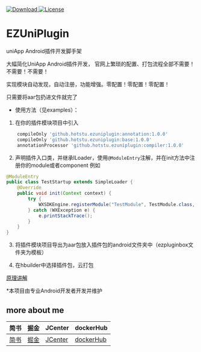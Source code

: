 [![Download](https://api.bintray.com/packages/hglf/maven/EZUniPlugin/images/download.svg) ](https://bintray.com/hglf/maven/EZUniPlugin/_latestVersion)
 [![License](https://img.shields.io/badge/License-Apache%202.0-blue.svg)](https://opensource.org/licenses/Apache-2.0)

EZUniPlugin
===================
uniApp Android插件开发脚手架

大幅简化UniApp Android插件开发， 官网上繁琐的配置、打包流程全部不需要！不需要！不需要！

实现模块自动发现，自动注册，功能增强。零配置！零配置！零配置！

只需要将aar包扔进文件就完了

* 使用方法（见examples）：

1. 在你的插件模块项目中引入
```gradle
    compileOnly 'github.hotstu.ezuniplugin:annotation:1.0.0'
    compileOnly 'github.hotstu.ezuniplugin:base:1.0.0'
    annotationProcessor 'github.hotstu.ezuniplugin:compiler:1.0.0'
```

2. 声明插件入口类，并继承ILoader，使用`@ModuleEntry`注解，并在init方法中注册你的module或者component 例如
```java
@ModuleEntry
public class TestStartup extends SimpleLoader {
    @Override
    public void init(Context context) {
        try {
            WXSDKEngine.registerModule("TestModule", TestModule.class, false);
        } catch (WXException e) {
            e.printStackTrace();
        }
    }
}
```

3. 将插件模块项目导出为aar包放入插件包的android文件夹中（ezpluginbox文件夹为模板）


4. 在hbuilder中选择插件包，云打包



[原理讲解](https://juejin.im/post/6872262566869991437)


*本项目由专业Android开发者开发并维护

## more about me

|简书| 掘金|JCenter | dockerHub|
| ------------- |------------- |------------- |------------- |
| [简书](https://www.jianshu.com/u/ca2207af2001) | [掘金](https://juejin.im/user/5bee320651882516be2ebbfe) |[JCenter ](https://bintray.com/hglf/maven)      | [dockerHub](https://hub.docker.com/u/hglf)|

